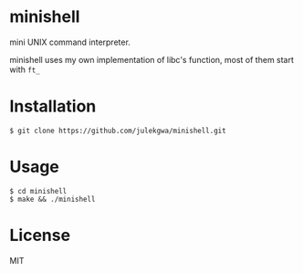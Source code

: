# minishell
mini UNIX command interpreter.

minishell uses my own implementation of libc's function, most of them start with `ft_`

# Installation
```
$ git clone https://github.com/julekgwa/minishell.git
```

# Usage
```
$ cd minishell
$ make && ./minishell

```
# License
MIT